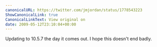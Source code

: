```yaml
---
canonicalURL: https://twitter.com/jmjordan/status/1778543223
ShowCanonicalLink: true
CanonicalLinkText: View original on
date: 2009-05-12T23:10:04+00:00
---
```

Updating to 10.5.7 the day it comes out. I hope this doesn't end badly.